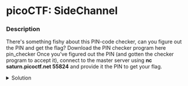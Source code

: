 # picoCTF: SideChannel
### Description
There's something fishy about this PIN-code checker, can you figure out the PIN and get the flag? Download the PIN checker program here pin_checker Once you've figured out the PIN (and gotten the checker program to accept it), connect to the master server using **nc saturn.picoctf.net 55824** and provide it the PIN to get your flag.

<details closed>
<summary>Solution</summary>
  The challenge provides a pin checker program, and the name of the challenge seems to be a reference to timing-based side channel attacks. Timing-based side channel attacks take consideration of a program's response times to different inputs. Running the program, we are required to input an 8-digit PIN code. Anything less or greater than 8 digits, the program immediately stops. Although we can reverse engineer the program with Ghidra, finding how to conduct side channel attacks might be a better learning experience. 
  PIN codes generally include a numeric input. We could brute force the pin checker, but there may be a more efficient method for approaching this challenge manually.  
    
\
┌─[✗]─[user@user]─[~/pico/pico22/sidechannel]  
└──╼ $time echo 11111111 |./pin_checker   
Please enter your 8-digit PIN code:
8  
Checking PIN...  
Access denied.  
  
real	0m0.144s  
user	0m0.129s  
sys	0m0.007s  
\
┌─[✗]─[user@user]─[~/pico/pico22/sidechannel]  
└──╼ $time echo 41111111 |./pin_checker   
Please enter your 8-digit PIN code:  
8  
Checking PIN...  
Access denied.  
  
real	0m0.281s  
user	0m0.265s  
sys	0m0.011s  
\
    With different numbers, it looks like the PIN-checker program's response time is delayed with each "correct" digit. Following this same thought process, we bring ourselves to the correct PIN that could be used on the master server. 
  
### Flag
```
picoCTF{t1m1ng_4tt4ck_********}
```
### Detailed Solution

</details>
